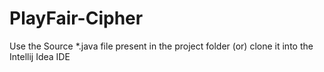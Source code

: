 # PlayFair-Cipher
Use the Source *.java file present in the project folder 
(or)
clone it into the Intellij Idea IDE
